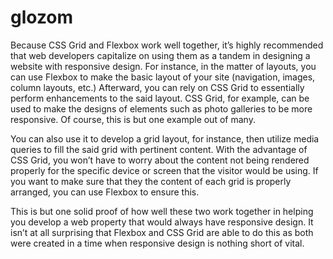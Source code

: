 # glozom
Because CSS Grid and Flexbox work well together, it’s highly recommended that web developers capitalize on using them as a tandem in designing a website with responsive design. For instance, in the matter of layouts, you can use Flexbox to make the basic layout of your site (navigation, images, column layouts, etc.) Afterward, you can rely on CSS Grid to essentially perform enhancements to the said layout. CSS Grid, for example, can be used to make the designs of elements such as photo galleries to be more responsive. Of course, this is but one example out of many.

You can also use it to develop a grid layout, for instance, then utilize media queries to fill the said grid with pertinent content. With the advantage of CSS Grid, you won’t have to worry about the content not being rendered properly for the specific device or screen that the visitor would be using. If you want to make sure that they the content of each grid is properly arranged, you can use Flexbox to ensure this.

This is but one solid proof of how well these two work together in helping you develop a web property that would always have responsive design. It isn’t at all surprising that Flexbox and CSS Grid are able to do this as both were created in a time when responsive design is nothing short of vital.
